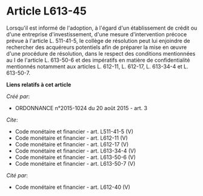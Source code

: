 # Article L613-45

Lorsqu'il est informé de l'adoption, à l'égard d'un établissement de crédit ou d'une entreprise d'investissement, d'une
mesure d'intervention précoce prévue à l'article L. 511-41-5, le collège de résolution peut lui enjoindre de rechercher des
acquéreurs potentiels afin de préparer la mise en œuvre d'une procédure de résolution, dans le respect des conditions
mentionnées au I de l'article L. 613-50-6 et des impératifs en matière de confidentialité mentionnés notamment aux articles
L. 612-11, L. 612-17, L. 613-34-4 et L. 613-50-7.

**Liens relatifs à cet article**

_Créé par_:

  - ORDONNANCE n°2015-1024 du 20 août 2015 - art. 3

_Cite_:

  - Code monétaire et financier - art. L511-41-5 (V)
  - Code monétaire et financier - art. L612-11 (V)
  - Code monétaire et financier - art. L612-17 (V)
  - Code monétaire et financier - art. L613-34-4 (V)
  - Code monétaire et financier - art. L613-50-6 (V)
  - Code monétaire et financier - art. L613-50-7 (V)

_Cité par_:

  - Code monétaire et financier - art. L612-40 (V)

